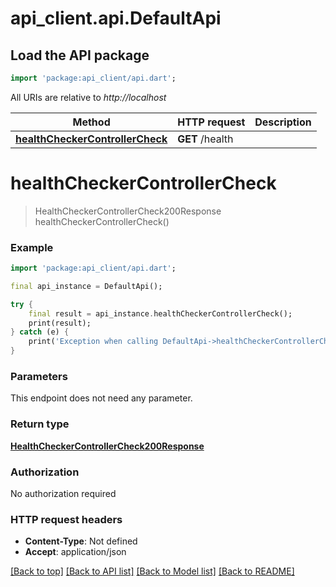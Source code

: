 # api_client.api.DefaultApi

## Load the API package
```dart
import 'package:api_client/api.dart';
```

All URIs are relative to *http://localhost*

Method | HTTP request | Description
------------- | ------------- | -------------
[**healthCheckerControllerCheck**](DefaultApi.md#healthcheckercontrollercheck) | **GET** /health | 


# **healthCheckerControllerCheck**
> HealthCheckerControllerCheck200Response healthCheckerControllerCheck()



### Example
```dart
import 'package:api_client/api.dart';

final api_instance = DefaultApi();

try {
    final result = api_instance.healthCheckerControllerCheck();
    print(result);
} catch (e) {
    print('Exception when calling DefaultApi->healthCheckerControllerCheck: $e\n');
}
```

### Parameters
This endpoint does not need any parameter.

### Return type

[**HealthCheckerControllerCheck200Response**](HealthCheckerControllerCheck200Response.md)

### Authorization

No authorization required

### HTTP request headers

 - **Content-Type**: Not defined
 - **Accept**: application/json

[[Back to top]](#) [[Back to API list]](../README.md#documentation-for-api-endpoints) [[Back to Model list]](../README.md#documentation-for-models) [[Back to README]](../README.md)

